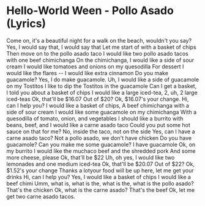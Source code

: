 # Hello-World Ween  - Pollo Asado (Lyrics)

Come on, it's a beautiful night for a walk on the beach, wouldn't you say? 
Yes, I would say that, I would say that
Let me start of with a basket of chips 
Then move on to the pollo asado taco 
I would like two pollo asado tacos with one beef chimichanga 
On the chimichanga, I would like a side of sour cream 
I would like tomatoes and onions on my quesodilla 
For dessert I would like the flares -- I would like extra cinnamon 
Do you make guacamole? 
Yes, I do make guacamole. 
Uh, I would like a side of guacamole on my Tostitos 
I like to dip the Tostitos in the guacamole 
Can I get a basket, I told you about a basket of chips 
I would like a large iced-tea, 2, uh, 2 large iced-teas
Ok, that'll be $16.07 
Out of $20? Ok, $16.07's your change.
Hi, can I help you? 
I would like a basket of chips, 
A beef chimichanga with a side of sour cream 
I would like some guacamole on my chimichanga 
With a quesodilla of tomato, onion, and vegetables 
I should like a burrito with beans, beef, and 
I would like a carne asado taco 
Could you put some hot sauce on that for me? 
No, inside the taco, not on the side 
Yes, can I have a carne asado taco? 
Not a pollo asado, we don't have chicken 
Do you have guacamole? 
Can you make me some guacamole? 
I have guacamole 
Ok, on my burrito I would like the muchaco beef and the shredded pork 
And some more cheese, please
Ok, that'll be $22 
Uh, oh yes, I would like two lemonades and one medium iced-tea 
Ok, that'll be $20.07 
Out of $22? Ok, $1.52's your change 
Thanks a lotyour food will be up here, let me get your drinks
Hi, can I help you? Yes, I would like a basket of chips 
I would like a beef chimi
Umm, what is, what is the, what is the, what is the pollo asado? 
That's the chicken 
Ok, what is the carne asado? 
That's the beef 
Ok, let me get two carne asado tacos.
